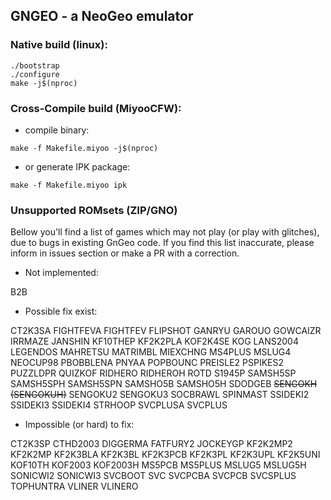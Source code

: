 ## GNGEO - a NeoGeo emulator

### Native build (linux):
```
./bootstrap
./configure
make -j$(nproc)
```

### Cross-Compile build (MiyooCFW):
- compile binary:
```
make -f Makefile.miyoo -j$(nproc)
```
- or generate IPK package:
```
make -f Makefile.miyoo ipk
```

### Unsupported ROMsets (ZIP/GNO)

Bellow you'll find a list of games which may not play (or play with glitches), 
due to bugs in existing GnGeo code. If you find this list inaccurate, please
inform in issues section or make a PR with a correction.

* Not implemented:

B2B

* Possible fix exist:

CT2K3SA
FIGHTFEVA
FIGHTFEV
FLIPSHOT
GANRYU
GAROUO
GOWCAIZR
IRRMAZE
JANSHIN
KF10THEP
KF2K2PLA
KOF2K4SE
KOG
LANS2004
LEGENDOS
MAHRETSU
MATRIMBL
MIEXCHNG
MS4PLUS
MSLUG4
NEOCUP98
PBOBBLENA
PNYAA
POPBOUNC
PREISLE2
PSPIKES2
PUZZLDPR
QUIZKOF
RIDHERO
RIDHEROH
ROTD
S1945P
SAMSH5SP
SAMSH5SPH
SAMSH5SPN
SAMSHO5B
SAMSHO5H
SDODGEB
~~SENGOKH (SENGOKUH)~~
SENGOKU2
SENGOKU3
SOCBRAWL
SPINMAST
SSIDEKI2
SSIDEKI3
SSIDEKI4
STRHOOP
SVCPLUSA
SVCPLUS

* Impossible (or hard) to fix:

CT2K3SP
CTHD2003
DIGGERMA
FATFURY2
JOCKEYGP
KF2K2MP2
KF2K2MP
KF2K3BLA
KF2K3BL
KF2K3PCB
KF2K3PL
KF2K3UPL
KF2K5UNI
KOF10TH
KOF2003
KOF2003H
MS5PCB
MS5PLUS
MSLUG5
MSLUG5H
SONICWI2
SONICWI3
SVCBOOT
SVC
SVCPCBA
SVCPCB
SVCSPLUS
TOPHUNTRA
VLINER
VLINERO